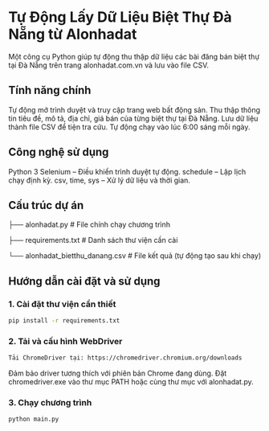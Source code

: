 # Tự Động Lấy Dữ Liệu Biệt Thự Đà Nẵng từ Alonhadat
Một công cụ Python giúp tự động thu thập dữ liệu các bài đăng bán biệt thự tại Đà Nẵng trên trang alonhadat.com.vn và lưu vào file CSV.

## Tính năng chính
Tự động mở trình duyệt và truy cập trang web bất động sản.
Thu thập thông tin tiêu đề, mô tả, địa chỉ, giá bán của từng biệt thự tại Đà Nẵng.
Lưu dữ liệu thành file CSV để tiện tra cứu.
Tự động chạy vào lúc 6:00 sáng mỗi ngày.

## Công nghệ sử dụng
Python 3
Selenium – Điều khiển trình duyệt tự động.
schedule – Lập lịch chạy định kỳ.
csv, time, sys – Xử lý dữ liệu và thời gian.

## Cấu trúc dự án

├── alonhadat.py                  # File chính chạy chương trình

├── requirements.txt         # Danh sách thư viện cần cài

└── alonhadat_bietthu_danang.csv  # File kết quả (tự động tạo sau khi chạy)

## Hướng dẫn cài đặt và sử dụng
### 1. Cài đặt thư viện cần thiết

```bash
pip install -r requirements.txt
```

### 2. Tải và cấu hình WebDriver
```bash
Tải ChromeDriver tại: https://chromedriver.chromium.org/downloads
```
Đảm bảo driver tương thích với phiên bản Chrome đang dùng.
Đặt chromedriver.exe vào thư mục PATH hoặc cùng thư mục với alonhadat.py.

### 3. Chạy chương trình
```bash
python main.py
